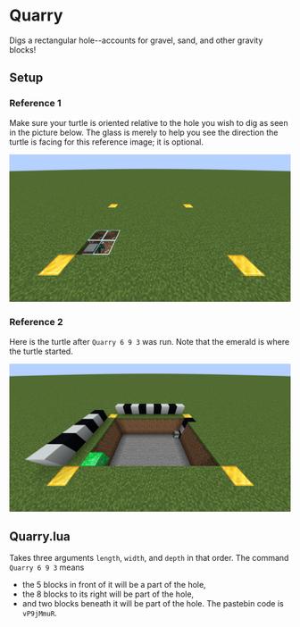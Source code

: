 # Quarry
Digs a rectangular hole--accounts for gravel, sand, and other gravity blocks!

## Setup
### Reference 1
Make sure your turtle is oriented relative to the hole you wish to dig as seen in the picture below. The glass is merely to help you see the direction the turtle is facing for this reference image; it is optional.

![reference image 1](q1.png)

### Reference 2
Here is the turtle after `Quarry 6 9 3` was run. Note that the emerald is where the turtle started.

![reference image 2](q2new.png)

## Quarry.lua
Takes three arguments `length`, `width`, and `depth` in that order.
The command `Quarry 6 9 3` means
- the 5 blocks in front of it will be a part of the hole,
- the 8 blocks to its right will be part of the hole,
- and two blocks beneath it will be part of the hole.
The pastebin code is `vP9jMmuR`.
